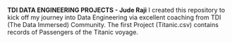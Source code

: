 **TDI DATA ENGINEERING PROJECTS - Jude Raji**
I created this repository to kick off my journey into Data Engineering via excellent coaching from TDI (The Data Immersed) Community.
The first Project (Titanic.csv) contains records of Passengers of the Titanic voyage.
